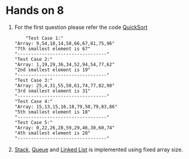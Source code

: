 # Hands on 8

1. For the first question please refer the code [QuickSort](QuickSort.ts)
    ```
        "Test Case 1:"
    "Array: 9,54,18,14,58,66,67,81,75,96"
    "7th smallest element is 67"
    "---------------------------------"
    "Test Case 2:"
    "Array: 1,19,29,36,34,52,94,54,77,62"
    "2nd smallest element is 19"
    "---------------------------------"
    "Test Case 3:"
    "Array: 25,4,31,55,58,61,74,77,82,98"
    "3rd smallest element is 31"
    "---------------------------------"
    "Test Case 4:"
    "Array: 15,13,15,16,18,79,50,79,83,86"
    "5th smallest element is 18"
    "---------------------------------"
    "Test Case 5:"
    "Array: 0,22,26,28,59,29,46,30,60,74"
    "4th smallest element is 28"
    "---------------------------------"
    ```
2. [Stack](Stack.ts), [Queue](Queue.ts) and [Linked List](LinkedList.ts) is implemented using fixed array size.
